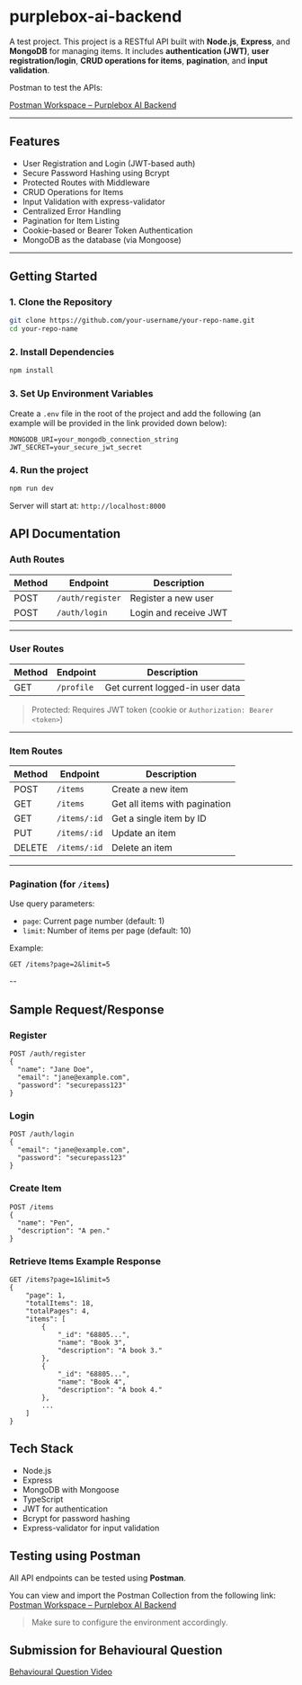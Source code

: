 # purplebox-ai-backend
A test project.
This project is a RESTful API built with **Node.js**, **Express**, and **MongoDB** for managing items. It includes **authentication (JWT)**, **user registration/login**, **CRUD operations for items**, **pagination**, and **input validation**.

Postman to test the APIs:

[Postman Workspace – Purplebox AI Backend](https://www.postman.com/grey-zodiac-484010/workspace/purplebox-ai-backend)

---

## Features

- User Registration and Login (JWT-based auth)
- Secure Password Hashing using Bcrypt
- Protected Routes with Middleware
- CRUD Operations for Items
- Input Validation with express-validator
- Centralized Error Handling
- Pagination for Item Listing
- Cookie-based or Bearer Token Authentication
- MongoDB as the database (via Mongoose)

---

## Getting Started

### 1. Clone the Repository

```bash
git clone https://github.com/your-username/your-repo-name.git
cd your-repo-name
```

### 2. Install Dependencies
```bash
npm install
```

### 3. Set Up Environment Variables

Create a `.env` file in the root of the project and add the following (an example will be provided in the link provided down below):
```env
MONGODB_URI=your_mongodb_connection_string
JWT_SECRET=your_secure_jwt_secret
```

### 4. Run the project
```bash
npm run dev
```

Server will start at: `http://localhost:8000`

## API Documentation

### Auth Routes

| Method | Endpoint           | Description            |
|--------|--------------------|------------------------|
| POST   | `/auth/register`   | Register a new user    |
| POST   | `/auth/login`      | Login and receive JWT  |

---

### User Routes

| Method | Endpoint     | Description                      |
|--------|--------------|----------------------------------|
| GET    | `/profile`   | Get current logged-in user data  |

> Protected: Requires JWT token (cookie or `Authorization: Bearer <token>`)

---

### Item Routes

| Method | Endpoint         | Description                          |
|--------|------------------|--------------------------------------|
| POST   | `/items`         | Create a new item        |
| GET    | `/items`         | Get all items with pagination        |
| GET    | `/items/:id`     | Get a single item by ID              |
| PUT    | `/items/:id`     | Update an item           |
| DELETE | `/items/:id`     | Delete an item           |

---

### Pagination (for `/items`)

Use query parameters:

- `page`: Current page number (default: 1)
- `limit`: Number of items per page (default: 10)

Example:
```
GET /items?page=2&limit=5
```

--

## Sample Request/Response

### Register

```
POST /auth/register
{
  "name": "Jane Doe",
  "email": "jane@example.com",
  "password": "securepass123"
}
```

### Login

```
POST /auth/login
{
  "email": "jane@example.com",
  "password": "securepass123"
}
```

### Create Item

```
POST /items
{
  "name": "Pen",
  "description": "A pen."
}
```

### Retrieve Items Example Response

```
GET /items?page=1&limit=5
{
    "page": 1,
    "totalItems": 18,
    "totalPages": 4,
    "items": [
        {
            "_id": "68805...",
            "name": "Book 3",
            "description": "A book 3."
        },
        {
            "_id": "68805...",
            "name": "Book 4",
            "description": "A book 4."
        },
        ...
    ]
}
```

## Tech Stack
- Node.js
- Express
- MongoDB with Mongoose
- TypeScript
- JWT for authentication
- Bcrypt for password hashing
- Express-validator for input validation

## Testing using Postman

All API endpoints can be tested using **Postman**.

You can view and import the Postman Collection from the following link:  
[Postman Workspace – Purplebox AI Backend](https://www.postman.com/grey-zodiac-484010/workspace/purplebox-ai-backend)

> Make sure to configure the environment accordingly.

## Submission for Behavioural Question

[Behavioural Question Video](https://drive.google.com/file/d/1L0HamW_PB2xpcGIcxwWtfUzQpZ1w9a0o/view?usp=sharing)